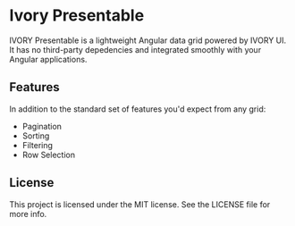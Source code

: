 # Ivory Presentable

IVORY Presentable is a lightweight Angular data grid powered by IVORY UI. It has no third-party depedencies and integrated smoothly with your Angular applications.

## Features

In addition to the standard set of features you'd expect from any grid:

- Pagination
- Sorting
- Filtering
- Row Selection

## License

This project is licensed under the MIT license. See the LICENSE file for more info.

